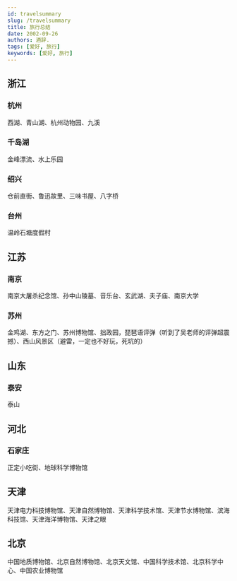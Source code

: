 ```yaml
---
id: travelsummary
slug: /travelsummary
title: 旅行总结
date: 2002-09-26
authors: 酒辞.
tags: [爱好, 旅行]
keywords: [爱好, 旅行]
---
```



## 浙江

### 杭州

西湖、青山湖、杭州动物园、九溪



### 千岛湖

金峰漂流、水上乐园



### 绍兴

仓前直街、鲁迅故里、三味书屋、八字桥


### 台州
温岭石塘度假村



## 江苏

### 南京

南京大屠杀纪念馆、孙中山陵墓、音乐台、玄武湖、夫子庙、南京大学



### 苏州

金鸡湖、东方之门、苏州博物馆、拙政园，琵琶语评弹（听到了吴老师的评弹超震撼）、西山风景区（避雷，一定也不好玩，死坑的）





## 山东

### 泰安

泰山





## 河北

### 石家庄

正定小吃街、地球科学博物馆



## 天津

天津电力科技博物馆、天津自然博物馆、天津科学技术馆、天津节水博物馆、滨海科技馆、天津海洋博物馆、天津之眼



## 北京

中国地质博物馆、北京自然博物馆、北京天文馆、中国科学技术馆、北京科学中心、中国农业博物馆